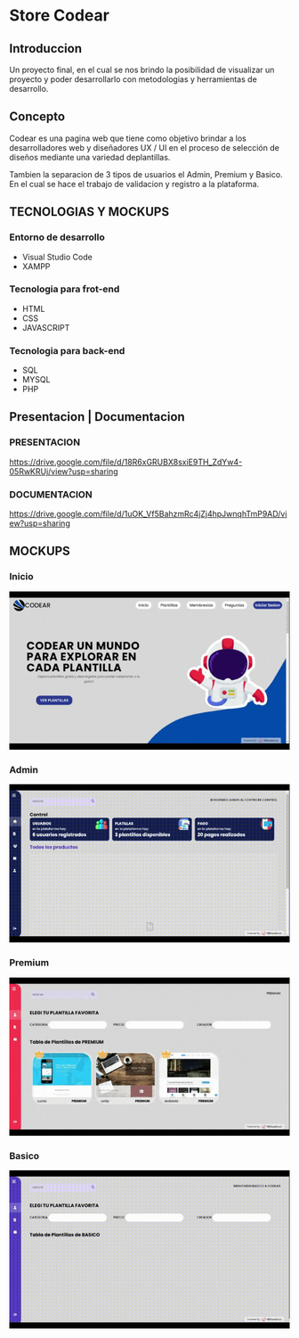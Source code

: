 # Store Codear

## Introduccion

Un proyecto final, en el cual se nos brindo la posibilidad de visualizar un proyecto y poder desarrollarlo con metodologias y herramientas de desarrollo.

## Concepto

Codear es una pagina web que tiene como objetivo brindar a los desarrolladores web y diseñadores UX / UI en el proceso de selección de diseños mediante una variedad deplantillas.

Tambien la separacion de 3 tipos de usuarios el Admin, Premium y Basico. En el cual se hace el trabajo de validacion y registro a la plataforma.

## TECNOLOGIAS Y MOCKUPS

### Entorno de desarrollo

- Visual Studio Code
- XAMPP

### Tecnologia para frot-end

- HTML
- CSS
- JAVASCRIPT

### Tecnologia para back-end

- SQL
- MYSQL
- PHP

## Presentacion | Documentacion

### PRESENTACION

https://drive.google.com/file/d/18R6xGRUBX8sxiE9TH_ZdYw4-05RwKRUj/view?usp=sharing

### DOCUMENTACION

https://drive.google.com/file/d/1uOK_Vf5BahzmRc4jZj4hpJwnqhTmP9AD/view?usp=sharing

## MOCKUPS

### Inicio

![Inicio](https://raw.githubusercontent.com/Jairo-Tumiri/ecommerce-codear/main/img/mockups/inicio.gif)

### Admin

![Admin](https://raw.githubusercontent.com/Jairo-Tumiri/ecommerce-codear/main/img/mockups/admin.gif)

### Premium

![Premium](https://raw.githubusercontent.com/Jairo-Tumiri/ecommerce-codear/main/img/mockups/premium.gif)

### Basico

![Basico](https://raw.githubusercontent.com/Jairo-Tumiri/ecommerce-codear/main/img/mockups/basico.gif)
